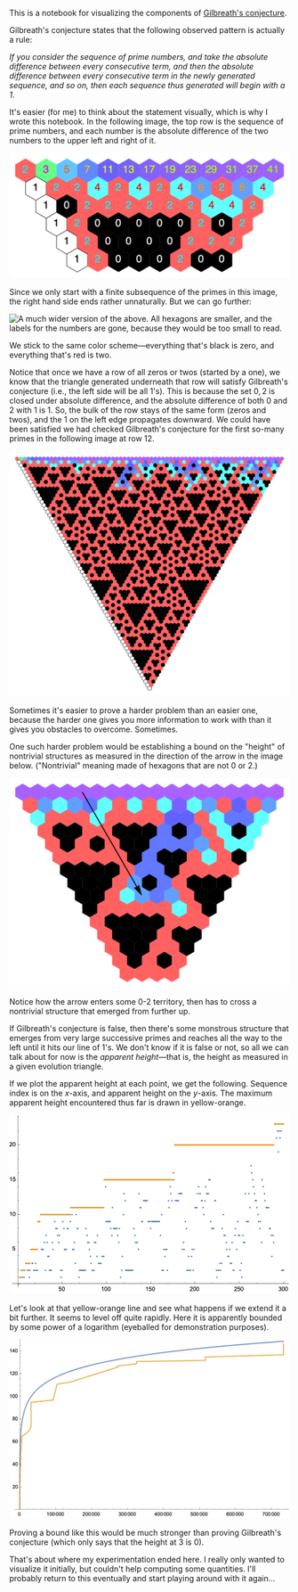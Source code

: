 This is a notebook for visualizing the components of [Gilbreath's conjecture](https://en.wikipedia.org/wiki/Gilbreath%27s_conjecture).

Gilbreath's conjecture states that the following observed pattern is actually a rule:

*If you consider the sequence of prime numbers, and take the absolute difference between every consecutive term, and then the absolute difference between every consecutive term in the newly generated sequence, and so on, then each sequence thus generated will begin with a 1.*

It's easier (for me) to think about the statement visually, which is why I wrote this notebook. In the following image, the top row is the sequence of prime numbers, and each number is the absolute difference of the two numbers to the upper left and right of it.

![The image described above. Each number is a hexagon, and is colored according to its value, with red for two, black for zero, white for one, and other colors for higher numbers.](media/small-labeled-evolution.png)

Since we only start with a finite subsequence of the primes in this image, the right hand side ends rather unnaturally. But we can go further:

![A much wider version of the above. All hexagons are smaller, and the labels for the numbers are gone, because they would be too small to read.](media/large-unlabeled/evolution.png)

We stick to the same color scheme—everything that's black is zero, and everything that's red is two. 

Notice that once we have a row of all zeros or twos (started by a one), we know that the triangle generated underneath that row will satisfy Gilbreath's conjecture (i.e., the left side will be all 1's). This is because the set ${0,2}$ is closed under absolute difference, and the absolute difference of both $0$ and $2$ with $1$ is $1$. So, the bulk of the row stays of the same form (zeros and twos), and the 1 on the left edge propagates downward. We could have been satisfied we had checked Gilbreath's conjecture for the first so-many primes in the following image at row 12.

![A full triangle demonstrating this.](media/medium-triangle.png)

Sometimes it's easier to prove a harder problem than an easier one, because the harder one gives you more information to work with than it gives you obstacles to overcome. Sometimes.

One such harder problem would be establishing a bound on the "height" of nontrivial structures as measured in the direction of the arrow in the image below. ("Nontrivial" meaning made of hexagons that are not 0 or 2.)

![A small evolution with an arrow pointing down and to the right along a skew-column of hexagons.](media/small-triangle-with-arrow.png)

Notice how the arrow enters some 0-2 territory, then has to cross a nontrivial structure that emerged from further up.

If Gilbreath's conjecture is false, then there's some monstrous structure that emerges from very large successive primes and reaches all the way to the left until it hits our line of 1's. We don't know if it is false or not, so all we can talk about for now is the *apparent height*—that is, the height as measured in a given evolution triangle.

If we plot the apparent height at each point, we get the following. Sequence index is on the *x*-axis, and apparent height on the *y*-axis. The maximum apparent height encountered thus far is drawn in yellow-orange.

![A graph described by the above. There are many speckled blue dots topped by a yellow-orange line which appears to make smaller and smaller jumps upwards.](media/maxrecords.png)

Let's look at that yellow-orange line and see what happens if we extend it a bit further. It seems to level off quite rapidly. Here it is apparently bounded by some power of a logarithm (eyeballed for demonstration purposes).

![A graph showing a jagged monotonically increasingly yellow-orange line which is bounded above by a smooth blue curve. Both curves rise quickly and quickly level off.](media/attempted-bound.png)

Proving a bound like this would be much stronger than proving Gilbreath's conjecture (which only says that the height at 3 is 0).

That's about where my experimentation ended here. I really only wanted to visualize it initially, but couldn't help computing some quantities. I'll probably return to this eventually and start playing around with it again...
